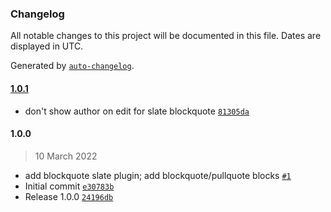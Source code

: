 ### Changelog

All notable changes to this project will be documented in this file. Dates are displayed in UTC.

Generated by [`auto-changelog`](https://github.com/CookPete/auto-changelog).

#### [1.0.1](https://github.com/eea/volto-blockquote/compare/1.0.0...1.0.1)

- don't show author on edit for slate blockquote [`81305da`](https://github.com/eea/volto-blockquote/commit/81305da4f24db657f89d7585551cc166347c8705)

#### 1.0.0

> 10 March 2022

- add blockquote slate plugin; add blockquote/pullquote blocks [`#1`](https://github.com/eea/volto-blockquote/pull/1)
- Initial commit [`e30783b`](https://github.com/eea/volto-blockquote/commit/e30783b6aefc432e93934f9055be5dcbe20551fe)
- Release 1.0.0 [`24196db`](https://github.com/eea/volto-blockquote/commit/24196dbf28f26e58ba50b10276f80e19aa967f26)

